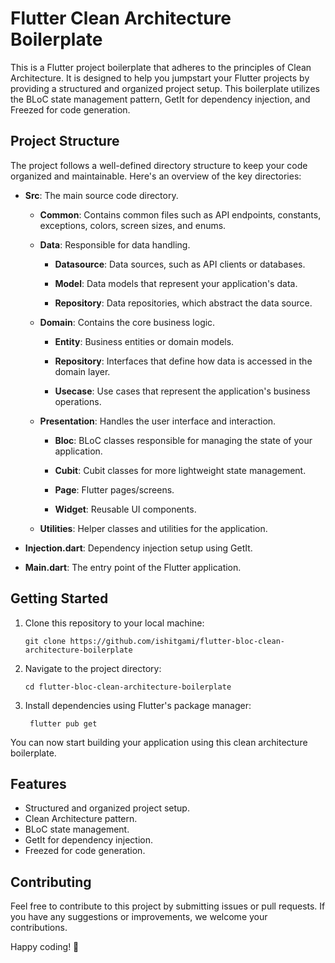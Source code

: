 # Flutter Clean Architecture Boilerplate

This is a Flutter project boilerplate that adheres to the principles of Clean Architecture. It is designed to help you jumpstart your Flutter projects by providing a structured and organized project setup. This boilerplate utilizes the BLoC state management pattern, GetIt for dependency injection, and Freezed for code generation.

## Project Structure

The project follows a well-defined directory structure to keep your code organized and maintainable. Here's an overview of the key directories:

- **Src**: The main source code directory.

    - **Common**: Contains common files such as API endpoints, constants, exceptions, colors, screen sizes, and enums.

    - **Data**: Responsible for data handling.

        - **Datasource**: Data sources, such as API clients or databases.

        - **Model**: Data models that represent your application's data.

        - **Repository**: Data repositories, which abstract the data source.

    - **Domain**: Contains the core business logic.

        - **Entity**: Business entities or domain models.

        - **Repository**: Interfaces that define how data is accessed in the domain layer.

        - **Usecase**: Use cases that represent the application's business operations.

    - **Presentation**: Handles the user interface and interaction.

        - **Bloc**: BLoC classes responsible for managing the state of your application.

        - **Cubit**: Cubit classes for more lightweight state management.

        - **Page**: Flutter pages/screens.

        - **Widget**: Reusable UI components.

    - **Utilities**: Helper classes and utilities for the application.

- **Injection.dart**: Dependency injection setup using GetIt.

- **Main.dart**: The entry point of the Flutter application.

## Getting Started

1. Clone this repository to your local machine:

   ```shell
   git clone https://github.com/ishitgami/flutter-bloc-clean-architecture-boilerplate

2. Navigate to the project directory:

   ```shell
   cd flutter-bloc-clean-architecture-boilerplate

3. Install dependencies using Flutter's package manager:

   ```shell
    flutter pub get
   
You can now start building your application using this clean architecture boilerplate.

## Features
- Structured and organized project setup.
- Clean Architecture pattern.
- BLoC state management.
- GetIt for dependency injection.
- Freezed for code generation.

## Contributing
Feel free to contribute to this project by submitting issues or pull requests. If you have any suggestions or improvements, we welcome your contributions.


Happy coding! 🚀